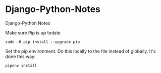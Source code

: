 # Django-Python-Notes
Django-Python Notes

Make sure Pip is up todate    
```
sudo -H pip install --upgrade pip
```

Set the pip environment.  Do this locally to the file instead of globally.  It's done this way.

```
pipenv install
```
